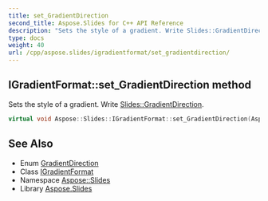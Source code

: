 ```yaml
---
title: set_GradientDirection
second_title: Aspose.Slides for C++ API Reference
description: "Sets the style of a gradient. Write Slides::GradientDirection."
type: docs
weight: 40
url: /cpp/aspose.slides/igradientformat/set_gradientdirection/
---
```

## IGradientFormat::set_GradientDirection method


Sets the style of a gradient. Write [Slides::GradientDirection](../../gradientdirection/).

```cpp
virtual void Aspose::Slides::IGradientFormat::set_GradientDirection(Aspose::Slides::GradientDirection value)=0
```

## See Also

* Enum [GradientDirection](../../gradientdirection/)
* Class [IGradientFormat](../)
* Namespace [Aspose::Slides](../../)
* Library [Aspose.Slides](../../../)
